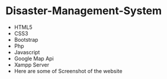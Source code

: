 # Disaster-Management-System
- HTML5
- CSS3
- Bootstrap
- Php
- Javascript 
- Google Map Api
- Xampp Server
- Here are some of Screenshot of the website

